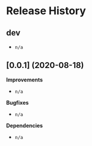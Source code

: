 Release History
===============

dev
---

-   ```n/a```

[0.0.1] (2020-08-18)
-------------------

**Improvements**

- ```n/a```

**Bugfixes**

- ```n/a```

**Dependencies**

- ```n/a``` 
